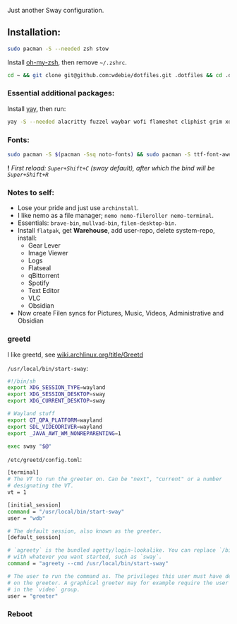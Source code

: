 Just another Sway configuration.

## Installation:
```bash
sudo pacman -S --needed zsh stow 
```

Install [oh-my-zsh](https://ohmyz.sh/), then remove `~/.zshrc`.

```bash
cd ~ && git clone git@github.com:wdebie/dotfiles.git .dotfiles && cd .dotfiles && stow .
```

### Essential additional packages:
Install [yay](https://github.com/Jguer/yay), then run:
```bash
yay -S --needed alacritty fuzzel waybar wofi flameshot cliphist grim xdg-utils swaync zsh polkit polkit-gnome xdg-desktop-portal xdg-desktop-portal-wlr xdg-desktop-portal-gtk playerctl wl-clipboard wl-clipboard-x11 file-roller
```

### Fonts:

```bash
sudo pacman -S $(pacman -Ssq noto-fonts) && sudo pacman -S ttf-font-awesome ttf-jetbrains-mono-nerd
```

**!** *First reload: `Super+Shift+C` (sway default), after which the bind will be `Super+Shift+R`*

### Notes to self:
- Lose your pride and just use `archinstall`.
- I like nemo as a file manager; `nemo nemo-fileroller nemo-terminal`. 
- Essentials: `brave-bin`, `mullvad-bin`, `filen-desktop-bin`.
- Install `flatpak`, get **Warehouse**, add user-repo, delete system-repo, install:
    - Gear Lever
    - Image Viewer
    - Logs
    - Flatseal
    - qBittorrent
    - Spotify
    - Text Editor
    - VLC
    - Obsidian
- Now create Filen syncs for Pictures, Music, Videos, Administrative and Obsidian

### greetd
I like greetd, see [wiki.archlinux.org/title/Greetd](https://wiki.archlinux.org/title/Greetd)  

`/usr/local/bin/start-sway`:
```bash
#!/bin/sh
export XDG_SESSION_TYPE=wayland
export XDG_SESSION_DESKTOP=sway
export XDG_CURRENT_DESKTOP=sway

# Wayland stuff
export QT_QPA_PLATFORM=wayland
export SDL_VIDEODRIVER=wayland
export _JAVA_AWT_WM_NONREPARENTING=1

exec sway "$@"
```

`/etc/greetd/config.toml`:
```bash
[terminal]
# The VT to run the greeter on. Can be "next", "current" or a number
# designating the VT.
vt = 1

[initial_session]
command = "/usr/local/bin/start-sway"
user = "wdb"

# The default session, also known as the greeter.
[default_session]

# `agreety` is the bundled agetty/login-lookalike. You can replace `/bin/sh`
# with whatever you want started, such as `sway`.
command = "agreety --cmd /usr/local/bin/start-sway"

# The user to run the command as. The privileges this user must have depends
# on the greeter. A graphical greeter may for example require the user to be
# in the `video` group.
user = "greeter"
```

### Reboot

